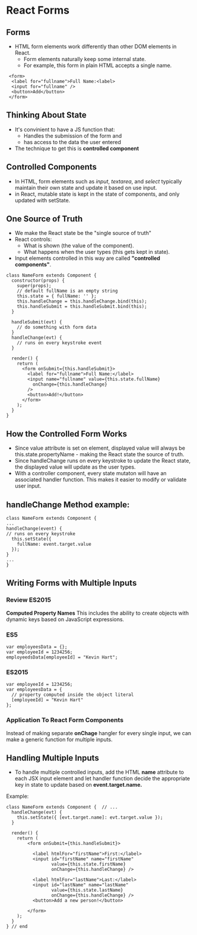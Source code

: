 # React Forms

## Forms

- HTML form elements work differently than other DOM elements in React.
  - Form elements naturally keep some internal state.
  - For example, this form in plain HTML accepts a single name.
```
 <form>
  <label for="fullname">Full Name:<label>
  <input for="fullname" />
  <button>Add</button>
 </form>
```

## Thinking About State

- It's convinient to have a JS function that:
  - Handles the submission of the form and 
  - has access to the data the user entered
- The technique to get this is **controlled component**

## Controlled Components

  - In HTML, form elements such as *input*, *textarea*, and *select* typically maintain their own state and update it based on use input.
  - in React, mutable state is kept in the state of components, and only updated with setState.
  
## One Source of Truth

- We make the React state be the "single source of truth"
- React controls:
  - What is shown (the value of the component).
  - What happens when the user types (this gets kept in state).
- Input elements controlled in this way are called **"controlled components"**.

```
class NameForm extends Component {
  constructor(props) {
    super(props);
    // default fullName is an empty string
    this.state = { fullName: '' };
    this.handleChange = this.handleChange.bind(this);
    this.handleSubmit = this.handleSubmit.bind(this);
  }

  handleSubmit(evt) {
    // do something with form data
  }
  handleChange(evt) {
    // runs on every keystroke event
  }

  render() {
    return (
      <form onSubmit={this.handleSubmit}>
        <label for="fullname">Full Name:</label>
        <input name="fullname" value={this.state.fullName}
          onChange={this.handleChange}
        />
        <button>Add!</button>
      </form>
    );
  }
}
```

## How the Controlled Form Works

- Since value attribute is set on element, displayed value will always be this.state.propertyName - making the React state the source of truth.
- Since handleChange runs on every keystroke to update the React state, the displayed value will update as the user types.
- With a controller component, every state mutaton will have an associated handler function. This makes it easier to modify or validate user input.

## handleChange Method example:

```
class NameForm extends Component {
... 
handleChange(event) {
// runs on every keystroke
  this.setState({
    fullName: event.target.value
  });
}
...
}
```

## Writing Forms with Multiple Inputs

### Review ES2015

**Computed Property Names**
This includes the ability to create objects with dynamic keys based on JavaScript expressions.
### ES5
```
var employeesData = {};
var employeeId = 1234256;
employeedsData[employeeId] = "Kevin Hart";
```
### ES2015
```
var employeeId = 1234256;
var employeesData = {
  // property computed inside the object literal
  [employeeId] = "Kevin Hart"
};
```

### Application To React Form Components
Instead of making separate **onChage** hangler for every single input, we can make a generic function for multiple inputs.

## Handling Multiple Inputs
- To handle multiple controlled inputs, add the HTML **name** attribute to each JSX input element and let handler function decide the appropriate key in state to update based on **event.target.name.**

Example:
```
class NameForm extends Component {  // ...
  handleChange(evt) {
    this.setState({ [evt.target.name]: evt.target.value });
  }

  render() {
    return (
        <form onSubmit={this.handleSubmit}>

          <label htmlFor="firstName">First:</label>
          <input id="firstName" name="firstName"
                 value={this.state.firstName}
                 onChange={this.handleChange} />

          <label htmlFor="lastName">Last:</label>
          <input id="lastName" name="lastName"
                 value={this.state.lastName}
                 onChange={this.handleChange} />
          <button>Add a new person!</button>

        </form>
    );
  }
} // end
```
